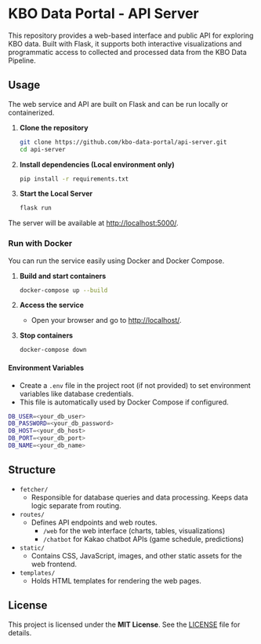 # KBO Data Portal - API Server

This repository provides a web-based interface and public API for exploring KBO data. Built with Flask, it supports both interactive visualizations and programmatic access to collected and processed data from the KBO Data Pipeline.

## Usage

The web service and API are built on Flask and can be run locally or containerized.

1. **Clone the repository**
    ```bash
    git clone https://github.com/kbo-data-portal/api-server.git
    cd api-server
    ```

2. **Install dependencies (Local environment only)**
    ```bash
    pip install -r requirements.txt
    ```

3. **Start the Local Server**
    ```bash
    flask run
    ```

The server will be available at [http://localhost:5000/](http://localhost:5000/).

### Run with Docker

You can run the service easily using Docker and Docker Compose.

1. **Build and start containers**
    ```bash
    docker-compose up --build
    ```

2. **Access the service**
    - Open your browser and go to [http://localhost/](http://localhost/).

3. **Stop containers**
    ```bash
    docker-compose down
    ```

#### Environment Variables

- Create a `.env` file in the project root (if not provided) to set environment variables like database credentials.
- This file is automatically used by Docker Compose if configured.

```bash
DB_USER=<your_db_user>
DB_PASSWORD=<your_db_password>
DB_HOST=<your_db_host>
DB_PORT=<your_db_port>
DB_NAME=<your_db_name>
```

## Structure
- `fetcher/`
    - Responsible for database queries and data processing. Keeps data logic separate from routing.
- `routes/`
    - Defines API endpoints and web routes.
        - `/web` for the web interface (charts, tables, visualizations)
        - `/chatbot` for Kakao chatbot APIs (game schedule, predictions)
- `static/`
    - Contains CSS, JavaScript, images, and other static assets for the web frontend.
- `templates/`
    - Holds HTML templates for rendering the web pages.

## License
This project is licensed under the **MIT License**. See the [LICENSE](LICENSE) file for details.

